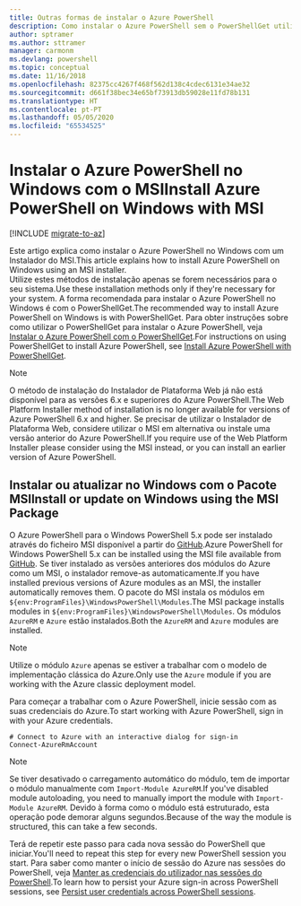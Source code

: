 ```yaml
---
title: Outras formas de instalar o Azure PowerShell
description: Como instalar o Azure PowerShell sem o PowerShellGet utilizar um MSI
author: sptramer
ms.author: sttramer
manager: carmonm
ms.devlang: powershell
ms.topic: conceptual
ms.date: 11/16/2018
ms.openlocfilehash: 82375cc4267f468f562d138c4cdec6131e34ae32
ms.sourcegitcommit: d661f38bec34e65bf73913db59028e11fd78b131
ms.translationtype: HT
ms.contentlocale: pt-PT
ms.lasthandoff: 05/05/2020
ms.locfileid: "65534525"
---
```

# <a name="install-azure-powershell-on-windows-with-msi"></a><span data-ttu-id="f5b60-103">Instalar o Azure PowerShell no Windows com o MSI</span><span class="sxs-lookup"><span data-stu-id="f5b60-103">Install Azure PowerShell on Windows with MSI</span></span>

[!INCLUDE [migrate-to-az](../includes/migrate-to-az.md)]

<span data-ttu-id="f5b60-104">Este artigo explica como instalar o Azure PowerShell no Windows com um Instalador do MSI.</span><span class="sxs-lookup"><span data-stu-id="f5b60-104">This article explains how to install Azure PowerShell on Windows using an MSI installer.</span></span>  
<span data-ttu-id="f5b60-105">Utilize estes métodos de instalação apenas se forem necessários para o seu sistema.</span><span class="sxs-lookup"><span data-stu-id="f5b60-105">Use these installation methods only if they're necessary for your system.</span></span> <span data-ttu-id="f5b60-106">A forma recomendada para instalar o Azure PowerShell no Windows é com o PowerShellGet.</span><span class="sxs-lookup"><span data-stu-id="f5b60-106">The recommended way to install Azure PowerShell on Windows is with PowerShellGet.</span></span> <span data-ttu-id="f5b60-107">Para obter instruções sobre como utilizar o PowerShellGet para instalar o Azure PowerShell, veja [Instalar o Azure PowerShell com o PowerShellGet](install-azurerm-ps.md).</span><span class="sxs-lookup"><span data-stu-id="f5b60-107">For instructions on using PowerShellGet to install Azure PowerShell, see [Install Azure PowerShell with PowerShellGet](install-azurerm-ps.md).</span></span>

> [!NOTE]
> <span data-ttu-id="f5b60-108">O método de instalação do Instalador de Plataforma Web já não está disponível para as versões 6.x e superiores do Azure PowerShell.</span><span class="sxs-lookup"><span data-stu-id="f5b60-108">The Web Platform Installer method of installation is no longer available for versions of Azure PowerShell 6.x and higher.</span></span> <span data-ttu-id="f5b60-109">Se precisar de utilizar o Instalador de Plataforma Web, considere utilizar o MSI em alternativa ou instale uma versão anterior do Azure PowerShell.</span><span class="sxs-lookup"><span data-stu-id="f5b60-109">If you require use of the Web Platform Installer please consider using the MSI instead, or you can install an earlier version of Azure PowerShell.</span></span>

## <a name="install-or-update-on-windows-using-the-msi-package"></a><span data-ttu-id="f5b60-110">Instalar ou atualizar no Windows com o Pacote MSI</span><span class="sxs-lookup"><span data-stu-id="f5b60-110">Install or update on Windows using the MSI Package</span></span>

<span data-ttu-id="f5b60-111">O Azure PowerShell para o Windows PowerShell 5.x pode ser instalado através do ficheiro MSI disponível a partir do [GitHub](https://github.com/Azure/azure-powershell/releases/tag/v6.13.1-November2018).</span><span class="sxs-lookup"><span data-stu-id="f5b60-111">Azure PowerShell for Windows PowerShell 5.x can be installed using the MSI file available from [GitHub](https://github.com/Azure/azure-powershell/releases/tag/v6.13.1-November2018).</span></span> <span data-ttu-id="f5b60-112">Se tiver instalado as versões anteriores dos módulos do Azure como um MSI, o instalador remove-as automaticamente.</span><span class="sxs-lookup"><span data-stu-id="f5b60-112">If you have installed previous versions of Azure modules as an MSI, the installer automatically removes them.</span></span> <span data-ttu-id="f5b60-113">O pacote do MSI instala os módulos em `${env:ProgramFiles}\WindowsPowerShell\Modules`.</span><span class="sxs-lookup"><span data-stu-id="f5b60-113">The MSI package installs modules in `${env:ProgramFiles}\WindowsPowerShell\Modules`.</span></span> <span data-ttu-id="f5b60-114">Os módulos `AzureRM` e `Azure` estão instalados.</span><span class="sxs-lookup"><span data-stu-id="f5b60-114">Both the `AzureRM` and `Azure` modules are installed.</span></span>

> [!NOTE]
> <span data-ttu-id="f5b60-115">Utilize o módulo `Azure` apenas se estiver a trabalhar com o modelo de implementação clássica do Azure.</span><span class="sxs-lookup"><span data-stu-id="f5b60-115">Only use the `Azure` module if you are working with the Azure classic deployment model.</span></span>

<span data-ttu-id="f5b60-116">Para começar a trabalhar com o Azure PowerShell, inicie sessão com as suas credenciais do Azure.</span><span class="sxs-lookup"><span data-stu-id="f5b60-116">To start working with Azure PowerShell, sign in with your Azure credentials.</span></span>

```powershell-interactive
# Connect to Azure with an interactive dialog for sign-in
Connect-AzureRmAccount
```

> [!NOTE]
>
> <span data-ttu-id="f5b60-117">Se tiver desativado o carregamento automático do módulo, tem de importar o módulo manualmente com `Import-Module AzureRM`.</span><span class="sxs-lookup"><span data-stu-id="f5b60-117">If you've disabled module autoloading, you need to manually import the module with `Import-Module AzureRM`.</span></span> <span data-ttu-id="f5b60-118">Devido à forma como o módulo está estruturado, esta operação pode demorar alguns segundos.</span><span class="sxs-lookup"><span data-stu-id="f5b60-118">Because of the way the module is structured, this can take a few seconds.</span></span>

<span data-ttu-id="f5b60-119">Terá de repetir este passo para cada nova sessão do PowerShell que iniciar.</span><span class="sxs-lookup"><span data-stu-id="f5b60-119">You'll need to repeat this step for every new PowerShell session you start.</span></span> <span data-ttu-id="f5b60-120">Para saber como manter o início de sessão do Azure nas sessões do PowerShell, veja [Manter as credenciais do utilizador nas sessões do PowerShell](context-persistence.md).</span><span class="sxs-lookup"><span data-stu-id="f5b60-120">To learn how to persist your Azure sign-in across PowerShell sessions, see [Persist user credentials across PowerShell sessions](context-persistence.md).</span></span>
